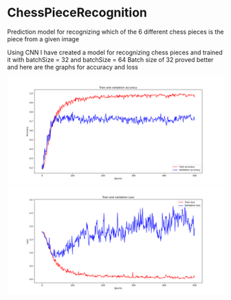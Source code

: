 # ChessPieceRecognition
Prediction model for recognizing which of the 6 different chess pieces is the piece from a given image


Using CNN I have created a model for recognizing chess pieces and trained it with batchSize = 32 and batchSize = 64
Batch size of 32 proved better and here are the graphs for accuracy and loss

![accuracy graph with batchSize = 32](accuracy32.png)
![loss graph with batchSize = 32](loss32.png)
